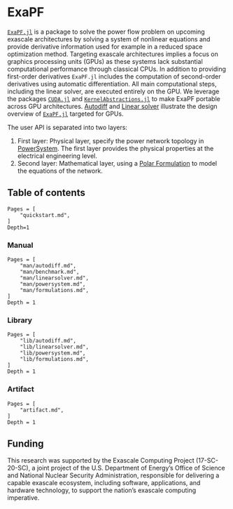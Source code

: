# ExaPF

[`ExaPF.jl`](https://github.com/exanauts/ExaPF.jl) is a
package to solve the power flow problem on upcoming exascale architectures by solving a system of nonlinear equations and provide derivative information used for example in a reduced space optimization method.
Targeting exascale architectures implies a focus on graphics processing units (GPUs) as these systems lack substantial computational performance through classical CPUs.
In addition to providing first-order derivatives `ExaPF.jl` includes the computation of second-order derivatives using automatic differentiation. All main computational steps, including the linear solver, are executed entirely on the GPU.
We leverage the packages [`CUDA.jl`](https://github.com/JuliaGPU/CUDA.jl) and [`KernelAbstractions.jl`](https://github.com/JuliaGPU/KernelAbstractions.jl) to make ExaPF portable across GPU architectures.
[Autodiff](man/autodiff.md) and [Linear solver](man/linearsolver.md) illustrate
the design overview of [`ExaPF.jl`](https://github.com/exanauts/ExaPF.jl) targeted for GPUs.

The user API is separated into two layers:

1. First layer: Physical layer, specify the power network topology in [PowerSystem](man/powersystem.md). The first layer provides the physical properties at the electrical engineering level.
2. Second layer: Mathematical layer, using a [Polar Formulation](lib/formulations.md) to model the equations of the network.


## Table of contents

```@contents
Pages = [
    "quickstart.md",
]
Depth=1
```

### Manual

```@contents
Pages = [
    "man/autodiff.md",
    "man/benchmark.md",
    "man/linearsolver.md",
    "man/powersystem.md",
    "man/formulations.md",
]
Depth = 1
```

### Library

```@contents
Pages = [
    "lib/autodiff.md",
    "lib/linearsolver.md",
    "lib/powersystem.md",
    "lib/formulations.md",
]
Depth = 1
```

### Artifact
```@contents
Pages = [
    "artifact.md",
]
Depth = 1
```


## Funding

This research was supported by the Exascale Computing Project (17-SC-20-SC), a joint project of the U.S. Department of Energy’s Office of Science and National Nuclear Security Administration, responsible for delivering a capable exascale ecosystem, including software, applications, and hardware technology, to support the nation’s exascale computing imperative.
